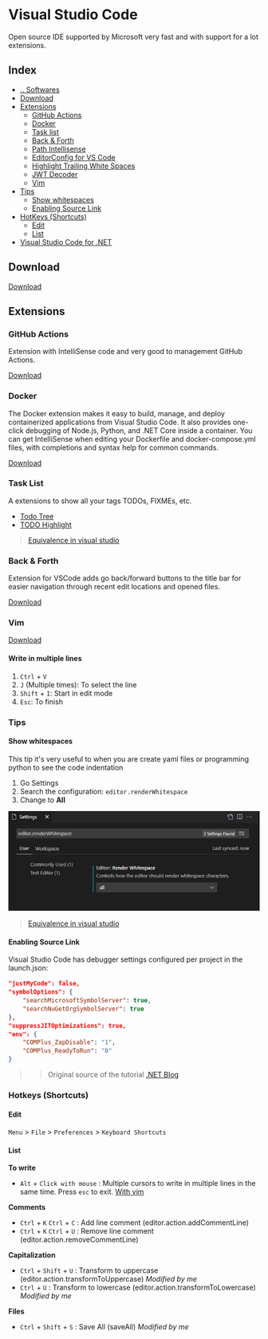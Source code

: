 # Visual Studio Code
Open source IDE supported by Microsoft very fast and with support for a lot extensions.



## Index
- [.. Softwares](/Softwares/README.md)
- [Download](#download)
- [Extensions](#extensions)
  - [GitHub Actions](#extensions-github-actions)
  - [Docker](#extensions-github-docker)
  - [Task list](#extensions-tasklist)
  - [Back & Forth](#extensions-back-forth)
  - [Path Intellisense](https://marketplace.visualstudio.com/items?itemName=christian-kohler.path-intellisense)
  - [EditorConfig for VS Code](https://marketplace.visualstudio.com/items?itemName=EditorConfig.EditorConfig)
  - [Highlight Trailing White Spaces](https://marketplace.visualstudio.com/items?itemName=ybaumes.highlight-trailing-white-spaces)
  - [JWT Decoder](https://marketplace.visualstudio.com/items?itemName=jflbr.jwt-decoder)
  - [Vim](#extensions-vim)
- [Tips](#tips)
  - [Show whitespaces](#tips-show-whitespaces)
  - [Enabling Source Link](#tips-enabling-source-link)
- [HotKeys (Shortcuts)](#hotkeys)
  - [Edit](#hotkeys-edit)
  - [List](#hotkeys-list)
- [Visual Studio Code for .NET](/Softwares/IDEs/VisualStudioCode-dotnet.md)


## Download <a name="download"></a>
[Download](https://code.visualstudio.com/)



## Extensions <a name="extensions"></a>


### GitHub Actions <a name="extensions-github-actions"></a>
Extension with IntelliSense code and very good to management GitHub Actions.

[Download](https://marketplace.visualstudio.com/items?itemName=cschleiden.vscode-github-actions)


### Docker <a name="extensions-github-docker"></a>
The Docker extension makes it easy to build, manage, and deploy containerized applications from Visual Studio Code. It also provides one-click debugging of Node.js, Python, and .NET Core inside a container.
You can get IntelliSense when editing your Dockerfile and docker-compose.yml files, with completions and syntax help for common commands.

[Download](https://marketplace.visualstudio.com/items?itemName=ms-azuretools.vscode-docker)


### Task List <a name="extensions-tasklist"></a>
A extensions to show all your tags TODOs, FIXMEs, etc.
- [Todo Tree](https://marketplace.visualstudio.com/items?itemName=Gruntfuggly.todo-tree)
- [TODO Highlight](https://marketplace.visualstudio.com/items?itemName=wayou.vscode-todo-highlight)
> [Equivalence in visual studio](./VisualStudio.md#tools-tasklist)


### Back & Forth <a name="extensions-back-forth"></a>
Extension for VSCode adds go back/forward buttons to the title bar for easier navigation through recent edit locations and opened files.

[Download](https://marketplace.visualstudio.com/items?itemName=nick-rudenko.back-n-forth)


### Vim <a name="extensions-vim"></a>
[Download](https://marketplace.visualstudio.com/items?itemName=vscodevim.vim)

#### Write in multiple lines <a name="extensions-vim-write-multiple-lines"></a>

1. `Ctrl` + `V`
2. `J` (Multiple times): To select the line
3. `Shift` + `I`: Start in edit mode
4. `Esc`: To finish



### Tips <a name="tips"></a>


#### Show whitespaces <a name="tips-show-whitespaces"></a>

This tip it's very useful to when you are create yaml files or programming python to see the code indentation

1. Go Settings
2. Search the configuration: `editor.renderWhitespace`
3. Change to **All**

![Show whitespaces](/media/show-whitespaces.png "Show whitespaces")
> [Equivalence in visual studio](./VisualStudio.md#tips-show-whitespaces)


#### Enabling Source Link <a name="tips-enabling-source-link"></a>
Visual Studio Code has debugger settings configured per project in the launch.json:
```json
"justMyCode": false,
"symbolOptions": {
    "searchMicrosoftSymbolServer": true,
    "searchNuGetOrgSymbolServer": true
},
"suppressJITOptimizations": true,
"env": {
    "COMPlus_ZapDisable": "1",
    "COMPlus_ReadyToRun": "0"
}
```

>> Original source of the tutorial [.NET Blog](https://devblogs.microsoft.com/dotnet/improving-debug-time-productivity-with-source-link/)



### Hotkeys (Shortcuts)<a name="hotkeys"></a>

#### Edit <a name="hotkeys-edit"></a>
`Menu` > `File` > `Preferences` > `Keyboard Shortcuts`


#### List <a name="hotkeys-list"></a>

**To write**
- `Alt` + `Click with mouse` : Multiple cursors to write in multiple lines in the same time. Press `esc` to exit. [With vim](#extensions-vim-write-multiple-lines)

**Comments**
- `Ctrl` + `K` `Ctrl` + `C` : Add line comment (editor.action.addCommentLine)
- `Ctrl` + `K` `Ctrl` + `U` : Remove line comment (editor.action.removeCommentLine)

**Capitalization**
- `Ctrl` + `Shift` + `U` : Transform to uppercase (editor.action.transformToUppercase) _Modified by me_
- `Ctrl` + `U` : Transform to lowercase (editor.action.transformToLowercase) _Modified by me_

**Files**
- `Ctrl` + `Shift` + `S` : Save All (saveAll) _Modified by me_